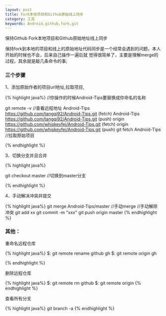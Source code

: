 ```yaml
---
layout: post
title: Fork本地项目和Github原始线上同步
category: 工具
keywords: Android,github,fork,git
---
```


保持Github Fork本地项目和Github原始地址线上同步

保持fork到本地的项目和线上的原始地址代码同步是一个经常会遇到的问题，本人开始的时候也不会，后来自己操作一遍后就
觉得很简单了，主要是理解merge的过程，其余就是敲几条命令的事;

### 三个步骤

1、添加原始作者的项目url地址,拉取项目,

{% highlight java%}
//你操作的时候Android-Tips要替换成你命名的名称

git remote -v //查看远程地址
Android-Tips	https://github.com/tangqi92/Android-Tips.git (fetch)
Android-Tips	https://github.com/tangqi92/Android-Tips.git (push)
origin	https://github.com/whiskeyfei/Android-Tips.git (fetch)
origin	https://github.com/whiskeyfei/Android-Tips.git (push)
git fetch Android-Tips //拉取原始项目

{% endhighlight %}

3、切换分支并且合并

{% highlight java%}

git checkout master //切换到master分支

{% endhighlight %}

4、手动解决冲突并提交

{% highlight java%}
git merge Android-Tips/master //手动merge
//手动解除冲突
git add xx
git commit -m "xxx" 
git push origin master
{% endhighlight %}

### 其他：
重命名远程仓库

{% highlight java%}
$: git remote rename github gh 
$: git remote 
origin gh

{% endhighlight %}

删除远程仓库

{% highlight java%}
$: git remote rm github
$: git remote origin
{% endhighlight %}

查看所有分支

{% highlight java%}
	git branch -a
{% endhighlight %}
